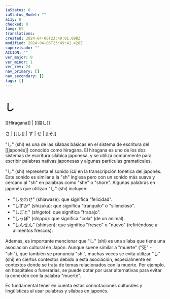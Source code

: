 ```yaml
---
iaStatus: 0
iaStatus_Model: ""
a11y: 0
checked: 0
lang: ES
translations: 
created: 2024-04-06T23:49:01.098Z
modified: 2024-04-06T23:49:41.428Z
supervisado: ""
ACCION: ""
ver_major: 0
ver_minor: 1
ver_rev: 24
nav_primary: []
nav_secondary: []
tags: []
---
```

# し

[[Hiragana]] | [[殺し]] 

さ | [[し]] | す | せ | [[そ]]

"し" (shi) es una de las sílabas básicas en el sistema de escritura del [[japonés]] conocido como hiragana. El hiragana es uno de los dos sistemas de escritura silábica japonesa, y se utiliza comúnmente para escribir palabras nativas japonesas y algunas partículas gramaticales.

"し" (shi) representa el sonido /ɕi/ en la transcripción fonética del japonés. Este sonido es similar a la "sh" inglesa pero con un sonido más suave y cercano al "sh" en palabras como "she" o "shore". Algunas palabras en japonés que utilizan "し" (shi) incluyen:

- "しあわせ" (shiawase): que significa "felicidad".
- "しずか" (shizuka): que significa "tranquilo" o "silencioso".
- "しごと" (shigoto): que significa "trabajo".
- "しっぽ" (shippo): que significa "cola" (de un animal).
- "しんせん" (shinsen): que significa "fresco" o "nuevo" (refiriéndose a alimentos frescos).

Además, es importante mencionar que "し" (shi) es una sílaba que tiene una asociación cultural en Japón. Aunque suene similar a "muerte" ("死" - "shi"), que también se pronuncia "shi", muchas veces se evita utilizar "し" (shi) en ciertos contextos debido a esta asociación, especialmente en contextos donde se trata de temas relacionados con la muerte. Por ejemplo, en hospitales o funerarias, se puede optar por usar alternativas para evitar la conexión con la palabra "muerte".

Es fundamental tener en cuenta estas connotaciones culturales y lingüísticas al usar palabras y sílabas en japonés.